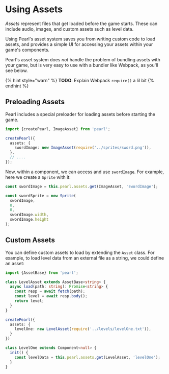 # Using Assets

_Assets_ represent files that get loaded before the game starts. These can include audio, images, and custom assets such as level data.

Using Pearl's asset system saves you from writing custom code to load assets, and provides a simple UI for accessing your assets within your game's components.

Pearl's asset system does _not_ handle the problem of bundling assets with your game, but is very easy to use with a bundler like Webpack, as you'll see below.

{% hint style="warn" %}
**TODO**: Explain Webpack `require()` a lil bit
{% endhint %}

## Preloading Assets

Pearl includes a special preloader for loading assets before starting the game.

```typescript
import {createPearl, ImageAsset} from 'pearl';

createPearl({
  assets: {
    swordImage: new ImageAsset(require('../sprites/sword.png')),
  },
  // ....
});
```

Now, within a component, we can access and use `swordImage`. For example, here we create a `Sprite` with it:

```typescript
const swordImage = this.pearl.assets.get(ImageAsset, 'swordImage');

const swordSprite = new Sprite(
  swordImage,
  0,
  0,
  swordImage.width,
  swordImage.height
);
```

## Custom Assets

You can define custom assets to load by extending the `Asset` class. For example, to load level data from an external file as a string, we could define an asset:

```typescript
import {AssetBase} from 'pearl';

class LevelAsset extends AssetBase<string> {
  async load(path: string): Promise<string> {
    const resp = await fetch(path);
    const level = await resp.body();
    return level;
  }
}

createPearl({
  assets: {
    levelOne: new LevelAsset(require('../levels/levelOne.txt')),
  }
})

class LevelOne extends Component<null> {
  init() {
    const levelData = this.pearl.assets.get(LevelAsset, 'levelOne');
  }
}
```
